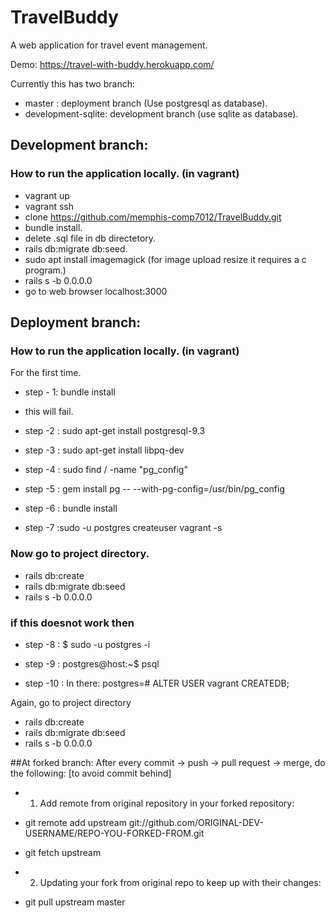 # TravelBuddy
A web application for travel event management.

Demo: https://travel-with-buddy.herokuapp.com/

Currently this has two branch: 

- master : deployment branch (Use postgresql as database).
- development-sqlite: development branch (use sqlite as database).


## Development branch:
### How to run the application locally. (in vagrant)
- vagrant up 
- vagrant ssh
- clone https://github.com/memphis-comp7012/TravelBuddy.git
- bundle install.
- delete .sql file in db directetory.
- rails db:migrate db:seed.
- sudo apt install imagemagick (for image upload resize it requires a c program.)
- rails s -b 0.0.0.0
- go to web browser localhost:3000

## Deployment branch:
### How to run the application locally. (in vagrant)
For the first time. 

- step - 1: bundle install
- this will fail.
- step -2 : sudo apt-get install postgresql-9.3
- step -3 : sudo apt-get install libpq-dev
- step -4 : sudo find / -name "pg_config"
- step -5 : gem install pg -- --with-pg-config=/usr/bin/pg_config

- step -6 : bundle install
- step -7 :sudo -u postgres createuser vagrant -s

### Now go to project directory. 
- rails db:create
- rails db:migrate db:seed
- rails s -b 0.0.0.0

### if this doesnot work then 
- step -8 : $ sudo -u postgres -i

- step -9 : postgres@host:~$ psql
- step -10 : In there: postgres=# ALTER USER vagrant CREATEDB;


Again, go to project directory
- rails db:create
- rails db:migrate db:seed
- rails s -b 0.0.0.0


##At forked branch: 
After every commit -> push -> pull request -> merge, do the following: [to avoid commit behind]
- 1. Add remote from original repository in your forked repository:

- git remote add upstream git://github.com/ORIGINAL-DEV-USERNAME/REPO-YOU-FORKED-FROM.git
- git fetch upstream
- 2. Updating your fork from original repo to keep up with their changes:
- git pull upstream master

